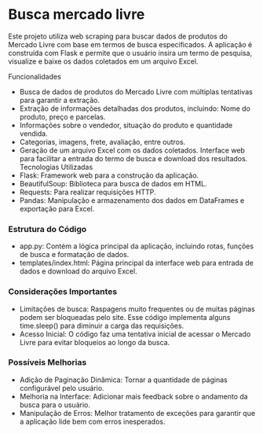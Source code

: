 # Busca mercado livre
Este projeto utiliza web scraping para buscar dados de produtos do Mercado Livre com base em termos de busca especificados. A aplicação é construída com Flask e permite que o usuário insira um termo de pesquisa, visualize e baixe os dados coletados em um arquivo Excel.

Funcionalidades
- Busca de dados de produtos do Mercado Livre com múltiplas tentativas para garantir a extração.
- Extração de informações detalhadas dos produtos, incluindo:
Nome do produto, preço e parcelas.
- Informações sobre o vendedor, situação do produto e quantidade vendida.
- Categorias, imagens, frete, avaliação, entre outros.
- Geração de um arquivo Excel com os dados coletados.
 Interface web para facilitar a entrada do termo de busca e download dos resultados.
Tecnologias Utilizadas
- Flask: Framework web para a construção da aplicação.
- BeautifulSoup: Biblioteca para busca de dados em HTML.
- Requests: Para realizar requisições HTTP.
- Pandas: Manipulação e armazenamento dos dados em DataFrames e exportação para Excel.

### Estrutura do Código
- app.py: Contém a lógica principal da aplicação, incluindo rotas, funções de busca e formatação de dados.
- templates/index.html: Página principal da interface web para entrada de dados e download do arquivo Excel.

### Considerações Importantes
- Limitações de busca: Raspagens muito frequentes ou de muitas páginas podem ser bloqueadas pelo site. Esse código implementa alguns time.sleep() para diminuir a carga das requisições.
- Acesso Inicial: O código faz uma tentativa inicial de acessar o Mercado Livre para evitar bloqueios ao longo da busca.
### Possíveis Melhorias
- Adição de Paginação Dinâmica: Tornar a quantidade de páginas configurável pelo usuário.
- Melhoria na Interface: Adicionar mais feedback sobre o andamento da busca para o usuário.
- Manipulação de Erros: Melhor tratamento de exceções para garantir que a aplicação lide bem com erros inesperados.
